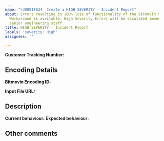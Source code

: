 ```yaml
---
name: "\U0001F534  Create a HIGH SEVERITY - Incident Report"
about: Errors resulting in 100% loss of functionality of the Bitmovin Solution. No   reasonable
  Workaround is available. High Severity Errors will be escalated immediately   to
  senior engineering staff.
title: HIGH SEVERITY - Incident Report
labels: 'severity: High'
assignees: ''

---
```


**Customer Tracking Number:**

## Encoding Details
<!--Bitmovin Encoding ID: It can be found at the top of the encoding detail view in the dashboard, and its URL (https://bitmovin.com/dashboard/encoding/encodings/THE_ENCODING_ID)-->
**Bitmovin Encoding ID:** 

<!--Input File URL: To reproduce the issue , please provide a URL to the input file -->
**Input File URL:** 

## Description

**Current behaviour:** 
**Expected behaviour:**

## Other comments
<!-- Please share here any additional information that you consider to be helpful and/or relevant, and is is needed to investigate the issue properly -->
